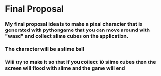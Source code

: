 # Final Proposal

### My final proposal idea is to make a pixal character that is generated with pythongame that you can move around with "wasd" and collect slime cubes on the application.
### The character will be a slime ball 
### Will try to make it so that if you collect 10 slime cubes then the screen will flood with slime and the game will end
